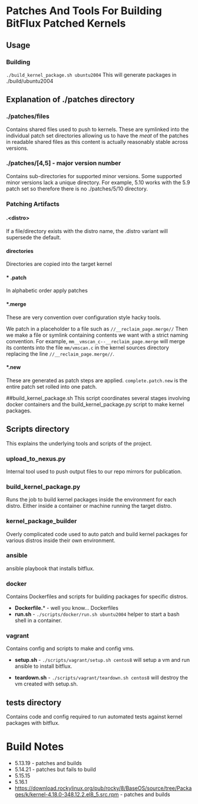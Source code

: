 # Patches And Tools For Building BitFlux Patched Kernels

## Usage
### Building
`
./build_kernel_package.sh ubuntu2004
`
This will generate packages in ./build/ubuntu2004


## Explanation of ./patches directory
### ./patches/files
Contains shared files used to push to kernels.  These are symlinked into the individual patch set directories allowing us to have the _meat_ of the patches in readable shared files as this content is actually reasonably stable across versions.

### ./patches/[4,5] - major version number
Contains sub-directories for supported minor versions.  Some supported minor versions lack a unique directory.  For example, 5.10 works with the 5.9 patch set so therefore there is no ./patches/5/10 directory.

### Patching Artifacts
#### .\<distro\>
If a file/directory exists with the distro name, the .distro variant will supersede the default.

#### directories
Directories are copied into the target kernel

#### * .patch
In alphabetic order apply patches

#### *.merge
These are very convention over configuration style hacky tools.

We patch in a placeholder to a file such as `//__reclaim_page.merge//`
Then we make a file or symlink containing contents we want with a strict naming convention.
For example, `mm__vmscan_c--__reclaim_page.merge` will merge its contents into the file `mm/vmscan.c` in the kernel sources directory replacing the line `//__reclaim_page.merge//`.

#### *.new
These are generated as patch steps are applied.  `complete.patch.new` is the entire patch set rolled into one patch.

##build_kernel_package.sh
This script coordinates several stages involving docker containers and the build_kernel_package.py script to make kernel packages.

## Scripts directory
This explains the underlying tools and scripts of the project.

### upload_to_nexus.py
Internal tool used to push output files to our repo mirrors for publication.

### build_kernel_package.py
Runs the job to build kernel packages inside the environment for each distro.  Either inside a container or machine running the target distro.

### kernel_package_builder
Overly complicated code used to auto patch and build kernel packages for various distros inside their own environment.

### ansible
ansible playbook that installs bitflux.

### docker
Contains Dockerfiles and scripts for building packages for specific distros.

- **Dockerfile.*** - well you know... Dockerfiles
- **run.sh** - `./scripts/docker/run.sh ubuntu2004` helper to start a bash shell in a container.

### vagrant
Contains config and scripts to make and config vms.

- **setup.sh** - `./scripts/vagrant/setup.sh centos8`  will setup a vm and run ansible to install bitflux.

- **teardown.sh** - `./scripts/vagrant/teardown.sh centos8`  will destroy the vm created with setup.sh.

## tests directory
Contains code and config required to run automated tests against kernel packages with bitflux.

# Build Notes
- 5.13.19 - patches and builds
- 5.14.21 - patches but fails to build
- 5.15.15
- 5.16.1
- https://download.rockylinux.org/pub/rocky/8/BaseOS/source/tree/Packages/k/kernel-4.18.0-348.12.2.el8_5.src.rpm - patches and builds
